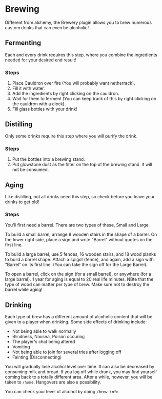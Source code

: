 # Brewing

Different from alchemy, the Brewery plugin allows you to brew numerous custom drinks that can even be alcoholic!

## Fermenting

Each and every drink requires this step, where you combine the ingredients needed for your desired end result!

### Steps

1. Place Cauldron over fire (You will probably want netherrack).
2. Fill it with water.
3. Add the ingredients by right clicking on the cauldron.
4. Wait for them to ferment (You can keep track of this by right clicking on the cauldron with a clock).
5. Fill glass bottles with your drink!

## Distilling

Only some drinks require this step where you will purify the drink.

### Steps

1. Put the bottles into a brewing stand.
2. Put glowstone dust as the filter on the top of the brewing stand. It will not be consumed.

## Aging

Like distilling, not all drinks need this step, so check before you leave your drinks to get old!

### Steps

You'll first need a barrel. There are two types of these, Small and Large.

To build a small barrel, arrange 8 wooden stairs in the shape of a barrel. On the lower right side, place a sign and write "Barrel" without quotes on the first line.

To build a large barrel, use 5 fences, 16 wooden stairs, and 18 wood planks to build a barrel shape.
Attach a spigot (fence), and again, add a sign with "Barrel" on its first line. (You can take the sign off for the Large Barrel).

To open a barrel, click on the sign (for a small barrel), or anywhere (for a large barrel). 1 year for aging is equal to 20 real life minutes. NBte that the type of wood can matter per type of brew. Make sure not to destroy the barrel while aging!

## Drinking

Each type of brew has a different amount of alcoholic content that will be given to a player when drinking. Some side effects of drinking include:

- Not being able to walk normally
- Blindness, Nausea, Poison occuring
- The player's chat being altered
- Vomiting
- Not being able to join for several tries after logging off
- Fainting (Disconnecting)

You will gradually lose alcohol level over time. It can also be decreased by consuming milk and bread. If you log off while drunk, you may find yourself coming back to a totally different area. After a while, however, you will be taken to `/home`. Hangovers are also a possibility.

You can check your level of alcohol by doing `/brew info`.

